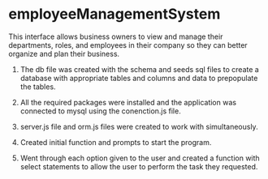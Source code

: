# employeeManagementSystem

This interface allows business owners to view and manage their departments, roles, and employees in their company so they can better organize and plan their business.

1. The db file was created with the schema and seeds sql files to create a database with appropriate tables and columns and data to prepopulate the tables.

2. All the required packages were installed and the application was connected to mysql using the conenction.js file.

3. server.js file and orm.js files were created to work with simultaneously.

4. Created initial function and prompts to start the program.

4. Went through each option given to the user and created a function with select statements to allow the user to perform the task they requested. 

